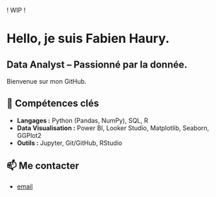 ! WIP !

# Hello, je suis Fabien Haury.
## Data Analyst – Passionné par la donnée.

Bienvenue sur mon GitHub. 

## 🧠 Compétences clés

- **Langages :** Python (Pandas, NumPy), SQL, R 
- **Data Visualisation :** Power BI, Looker Studio, Matplotlib, Seaborn, GGPlot2  
- **Outils :** Jupyter, Git/GitHub, RStudio 

## 📫 Me contacter
- [email](mailto:67912775+FabienHaury@users.noreply.github.com)


<!---
FabienHaury/FabienHaury is a ✨ special ✨ repository because its `README.md` (this file) appears on your GitHub profile.
You can click the Preview link to take a look at your changes.
--->
